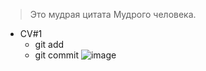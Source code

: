 > Это мудрая цитата
> Мудрого человека.
* CV#1
  * git add
  * git commit
  ![image](https://netcraftsmen.com/wp-content/uploads/2017/09/shutterstock_114252466.jpg)